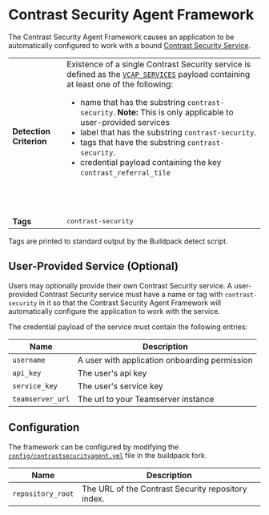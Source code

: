 # Contrast Security Agent Framework
The Contrast Security Agent Framework causes an application to be automatically configured to work with a bound [Contrast Security Service][].

<table>
  <tr>
    <td><strong>Detection Criterion</strong></td><td>Existence of a single Contrast Security service is defined as the <a href="http://docs.cloudfoundry.org/devguide/deploy-apps/environment-variable.html#VCAP-SERVICES"><code>VCAP_SERVICES</code></a> payload containing at least one of the following:
      <ul>
        <li>name that has the substring <code>contrast-security</code>. <strong>Note: </strong> This is only applicable to user-provided services</li>
        <li>label that has the substring <code>contrast-security</code>.</li>
        <li>tags that have the substring <code>contrast-security</code>.</li>
        <li>credential payload containing the key <code>contrast_referral_tile<code></li>
      </ul>
    </td>
  </tr>
  <tr>
    <td><strong>Tags</strong></td><td><tt>contrast-security</tt></td>
  </tr>
</table>
Tags are printed to standard output by the Buildpack detect script.

## User-Provided Service (Optional)
Users may optionally provide their own Contrast Security service. A user-provided Contrast Security service must have a name or tag with `contrast-security` in it so that the Contrast Security Agent Framework will automatically configure the application to work with the service.

The credential payload of the service must contain the following entries:

| Name | Description
| ---- | -----------
| `username`    | A user with application onboarding permission
| `api_key`     | The user's api key
| `service_key` | The user's service key
| `teamserver_url` | The url to your Teamserver instance

## Configuration
The framework can be configured by modifying the [`config/contrastsecurityagent.yml`][] file in the buildpack fork.  

| Name | Description
| ---- | -----------
| `repository_root` | The URL of the Contrast Security repository index.

[Configuration and Extension]: ../README.md#configuration-and-extension
[`config/contrastsecurityagent.yml`]: ../config/contrast_security_agent.yml
[Contrast Security Service]: https://www.contrastsecurity.com
[repositories]: extending-repositories.md
[version syntax]: extending-repositories.md#version-syntax-and-ordering